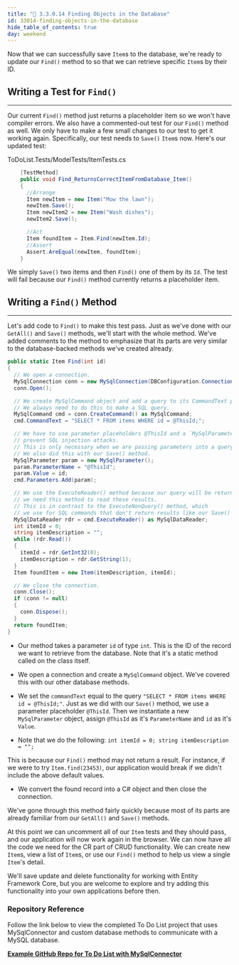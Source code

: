 ```yaml
---
title: "📓 3.3.0.14 Finding Objects in the Database"
id: 33014-finding-objects-in-the-database
hide_table_of_contents: true
day: weekend
---
```


Now that we can successfully save `Item`s to the database, we're ready to update our `Find()` method to so that we can retrieve specific `Item`s by their ID.

## Writing a Test for `Find()`
---

Our current `Find()` method just returns a placeholder item so we won't have compiler errors. We also have a commented-out test for our `Find()` method as well. We only have to make a few small changes to our test to get it working again. Specifically, our test needs to `Save()` `Item`s now. Here's our updated test:

<div class="filename">ToDoList.Tests/ModelTests/ItemTests.cs</div>

```csharp
    [TestMethod]
    public void Find_ReturnsCorrectItemFromDatabase_Item()
    {
      //Arrange
      Item newItem = new Item("Mow the lawn");
      newItem.Save();
      Item newItem2 = new Item("Wash dishes");
      newItem2.Save();

      //Act
      Item foundItem = Item.Find(newItem.Id);
      //Assert
      Assert.AreEqual(newItem, foundItem);
    }
```

We simply `Save()` two items and then `Find()` one of them by its `Id`. The test will fail because our `Find()` method currently returns a placeholder item.

## Writing a `Find()` Method
---

Let's add code to `Find()` to make this test pass. Just as we've done with our `GetAll()` and `Save()` methods, we'll start with the whole method. We've added comments to the method to emphasize that its parts are very similar to the database-backed methods we've created already.

```csharp
public static Item Find(int id)
{
  // We open a connection.
  MySqlConnection conn = new MySqlConnection(DBConfiguration.ConnectionString);
  conn.Open();

  // We create MySqlCommand object and add a query to its CommandText property. 
  // We always need to do this to make a SQL query.
  MySqlCommand cmd = conn.CreateCommand() as MySqlCommand;
  cmd.CommandText = "SELECT * FROM items WHERE id = @ThisId;";

  // We have to use parameter placeholders @ThisId and a `MySqlParameter` object to 
  // prevent SQL injection attacks. 
  // This is only necessary when we are passing parameters into a query. 
  // We also did this with our Save() method.
  MySqlParameter param = new MySqlParameter();
  param.ParameterName = "@ThisId";
  param.Value = id;
  cmd.Parameters.Add(param);

  // We use the ExecuteReader() method because our query will be returning results and 
  // we need this method to read these results. 
  // This is in contrast to the ExecuteNonQuery() method, which 
  // we use for SQL commands that don't return results like our Save() method.
  MySqlDataReader rdr = cmd.ExecuteReader() as MySqlDataReader;
  int itemId = 0;
  string itemDescription = "";
  while (rdr.Read())
  {
    itemId = rdr.GetInt32(0);
    itemDescription = rdr.GetString(1);
  }
  Item foundItem = new Item(itemDescription, itemId);

  // We close the connection.
  conn.Close();
  if (conn != null)
  {
    conn.Dispose();
  }
  return foundItem;
}
```

* Our method takes a parameter `id` of type `int`. This is the ID of the record we want to retrieve from the database. Note that it's a static method called on the class itself.

* We open a connection and create a `MySqlCommand` object. We've covered this with our other database methods.

* We set the `commandText` equal to the query `"SELECT * FROM items WHERE id = @ThisId;"`. Just as we did with our `Save()` method, we use a parameter placeholder `@ThisId`. Then we instantiate a new `MySqlParameter` object, assign `@ThisId` as it's `ParameterName` and `id` as it's `Value`.

* Note that we do the following: `int itemId = 0; string itemDescription = "";`

This is because our `Find()` method may not return a result. For instance, if we were to try `Item.find(23453)`, our application would break if we didn't include the above default values.

* We convert the found record into a C# object and then close the connection.

We've gone through this method fairly quickly because most of its parts are already familiar from our `GetAll()` and `Save()` methods.

At this point we can uncomment all of our `Item` tests and they should pass, and our application will now work again in the browser. We can now have all the code we need for the CR part of CRUD functionality. We can create new `Item`s, view a list of `Item`s, or use our `Find()` method to help us view a single `Item`'s detail. 

We'll save update and delete functionality for working with Entity Framework Core, but you are welcome to explore and try adding this functionality into your own applications before then.

### Repository Reference

Follow the link below to view the completed To Do List project that uses MySqlConnector and custom database methods to communicate with a MySQL database.

**[<i class="glyphicon glyphicon-folder-open"></i> Example GitHub Repo for To Do List with MySqlConnector](https://github.com/epicodus-lessons/section-3-to-do-list-with-mysqlconnector-csharp-net6)**
